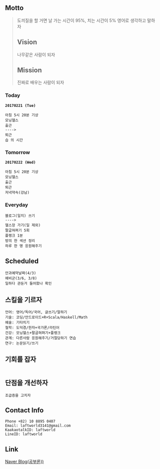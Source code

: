 Motto
-----

> 도끼질을 할 거면 날 가는 시간이 95%, 치는 시간이 5% 영어로 생각하고 말하자
>
> Vision
> ------
>
> 나무같은 사람이 되자
>
> Mission
> -------
>
> 진짜로 배우는 사람이 되자

### Today

**`20170221 (Tue)`**

```
아침 5시 20분 기상
모닝헬스
출근
---->
퇴근
습 의 시간
```

### Tomorrow

**`20170222 (Wed)`**

```
아침 5시 20분 기상
모닝헬스
출근
퇴근
저녁약속(강남)
```

### Everyday

```
블로그(일지) 쓰기
---->
헬스장 가기(일 제외)
팔굽혀펴기 5회
플랭크 1분
방의 한 섹션 정리
하루 한 명 응원해주기
```

Scheduled
---------

```
안과예약날짜(4/3)
예비군(3/6, 3/8)
일하다 관둔거 들어왔나 확인
```

스킬을 기르자
-------------

```
언어: 영어/독어/국어, 글쓰기/말하기
기술: 코딩/안드로이드+R+Scala/Haskell/Math
예술: 기타치기
철학: 도덕경/한자+국가론/라틴어
건강: 모닝헬스+팔굽혀펴기+플랭크
관계: 다른사람 응원해주기/거절당하기 연습
연구: 논문읽기/쓰기
```

기회를 잡자
-----------

```
```

단점을 개선하자
---------------

```
조급증을 고치자
```

Contact Info
------------

```
Phone +82) 10 8895 0407
Email: laftworld3141@gmail.com
KaakaotalkID: laftworld
LineID: laftworld
```

Link
----

[Naver Blog(공부론))](https://blog.naver.com/laftworld)
